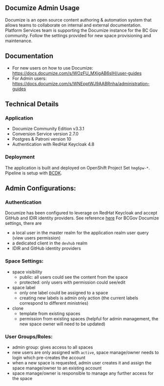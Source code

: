## Documize Admin Usage

Documize is an open source content authoring & automation system that allows teams to collaborate on internal and external documentation. Platform Services team is supporting the Documize instance for the BC Gov community. Follow the settings provided for new space provisioning and maintenance.


## Documentation
- For new users on how to use Documize: https://docs.documize.com/s/WOzFU_MXigAB6sIH/user-guides
- For Admin users: https://docs.documize.com/s/WNEpptWJ9AABRnha/administration-guides


## Technical Details

### Application
- Documize Community Edition v3.3.1
- Conversion Service version 2.7.0
- Postgres & Patroni version 10
- Authentication with RedHat Keycloak 4.8

### Deployment
The application is built and deployed on OpenShift Project Set `hmg6pw-*`. Pipeline is setup with [BCDK](https://github.com/BCDevOps/bcdk).


## Admin Configurations:

### Authentication
Documize has been configured to leverage on RedHat Keycloak and accept GitHub and IDIR identity providers.
See reference [here](https://docs.documize.com/s/WNEpptWJ9AABRnha/administration-guides/d/WNEp8tWJ9AABRnhj/authenticating-with-redhat-keycloak)
For BCGov Documize settings, there are
- a local user in the master realm for the application realm user query (view users permission)
- a dedicated client in the `devhub` realm
- IDIR and GitHub identity providers


### Space Settings:
- space visibility
  - public: all users could see the content from the space
  - protected: only users with permission could see/edit
- space label
  - only one label could be assigned to a space
  - creating new labels is admin only action (the current labels correspond to different ministries)
- clone
  - template from existing spaces
  - permission from existing spaces (helpful for admin management, the new space owner will need to be updated)


### User Groups/Roles:
- admin group: gives access to all spaces
- new users are only assigned with `active`, space manage/owner needs to login which pre-creates the account
- when a new space is requested, admin user creates it and assign the space manage/owner to an existing account
- space manage/owner is responsible to manage any further access for the space

